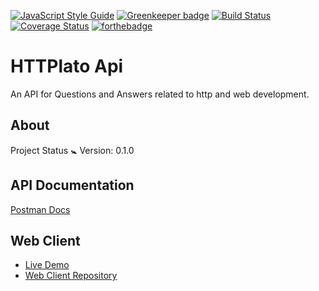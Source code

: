 [![JavaScript Style Guide](https://cdn.rawgit.com/standard/standard/master/badge.svg)](https://github.com/standard/standard)
[![Greenkeeper badge](https://badges.greenkeeper.io/vapurrmaid/httplato-api.svg)](https://greenkeeper.io/)
[![Build Status](https://travis-ci.org/vapurrmaid/httplato-api.svg?branch=master)](https://travis-ci.org/vapurrmaid/httplato-api)
[![Coverage Status](https://coveralls.io/repos/github/vapurrmaid/httplato-api/badge.svg?branch=master)](https://coveralls.io/github/vapurrmaid/httplato-api?branch=master)
[![forthebadge](https://forthebadge.com/images/badges/check-it-out.svg)](https://documenter.getpostman.com/view/2954660/httplato-api/RW1UP3s)

# HTTPlato Api
An API for Questions and Answers related to http and web development.

## About
Project Status :baby_symbol:
Version: 0.1.0

## API Documentation
[Postman Docs](https://documenter.getpostman.com/view/2954660/httplato-api/RW1UP3sy)

## Web Client
- [Live Demo](https://vapurrmaid.github.io/httplato-web/)
- [Web Client Repository](https://github.com/vapurrmaid/httplato-web/)
